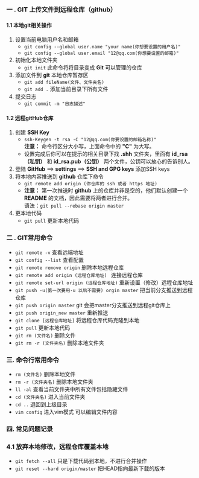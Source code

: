 ### 一 . GIT 上传文件到远程仓库（github）

#### 1.1 本地git相关操作

1. 设置当前电脑用户名和邮箱
   * `git config --global user.name "your name(你想要设置的用户名)"` 
   * `git config --global user.email "12@qq.com(你想要设置的邮箱)"` 
2. 初始化本地文件夹
   * `git init`    此命令将将目录变成 **Git** 可以管理的仓库
3. 添加文件到 **git** 本地仓库暂存区
   * `git add fileName(文件、文件夹名)` 
   * `git add .`   添加当前目录下所有文件
4. 提交日志
   * `git commit -m "日志描述"` 



#### 1.2 远程gitHub仓库

1. 创建 **SSH Key**  
   * `ssh-Keygen -t rsa -C "12@qq.com(你要设置的邮箱名称)"` <br>**注意：** 命令行区分大小写，上面命令中的 **"C"** 为大写。
   * 设置完成后你可以在提示的相关目录下找 **.shh** 文件夹，里面有 **id_rsa（私钥）** 和 **id_rsa.pub（公钥）** 两个文件，公钥可以放心的告诉别人。
2. 登陆 **GitHub** ==>  **settings**    ==>    **SSH and GPG keys**  添加SSH keys
3. 将本地内容推送到 **github** 仓库下命令
   * `git remote add origin (你仓库的 ssh 或者 https 地址)`
   * **注意：** 第一次推送时 **github** 上的仓库并非是空的，他们默认创建一个 **README** 的文档，因此需要将两者进行合并。<br> 语法：`git pull --rebase origin master` 
4. 更本地代码
   * `git pull`  更新本地代码



### 二 . GIT常用命令

* `git remote -v`  查看远端地址
* `git config --list`  查看配置
* `git remote remove origin`  删除本地远程仓库
* `git remote add origin (远程仓库地址) `  连接远程仓库
* `git remote set-url origin (远程仓库地址)`  重新设置（修改）远程仓库地址
* `git push -u(第一次要用-u 以后不需要) orgin master`  把当前分支推送到远程仓库
* `git push origin master`  git 会把master分支推送到远程git仓库上
* `git push origin_new master`  重新推送
* `git clone [远程仓库地址]`  将远程仓库代码克隆到本地
* `git pull`  更新本地代码
* `git rm (文件名)`  删除文件
* `git rm -r (文件夹名)`  删除本地文件夹



### 三. 命令行常用命令

* `rm (文件名)` 删除本地文件
* `rm -r (文件夹名)`  删除本地文件夹
* `ll -al`  查看当前文件夹中所有文件包括隐藏文件
* `cd (文件夹名)`   进入当前文件夹
* `cd ..`  退回到上级目录
* `vim config`  进入vim模式  可以编辑文件内容



### 四. 常见问题记录

### 4.1 放弃本地修改，远程仓库覆盖本地

* `git fetch --all`  只是下载代码到本地，不进行合并操作
* `git reset --hard origin/master`   把HEAD指向最新下载的版本





